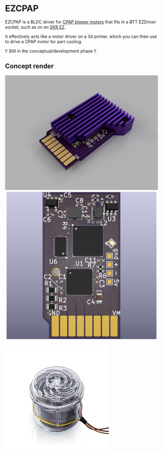 # EZCPAP

EZCPAP is a BLDC driver for [CPAP blower motors](https://www.ifixit.com/Guide/ResMed+AirSense+10+Pump+Motor+Replacement/137050) that fits in a BTT EZDriver socket, such as on an [SKR EZ](https://bttwiki.com/SKR%203%20EZ.html).

It effectively acts like a motor driver on a 3d printer. which you can then use to drive a CPAP motor for part cooling.

!! Still in the conceptual/development phase !!

## Concept render
![EZPCAP with heatsink](files/EZPCAP-render.png)
![EZCPAP](files/EZCPAP.png)


![CPAP Motor](files/CPAP-Motor.jpg)